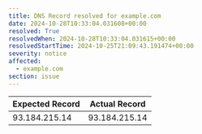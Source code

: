 ```yaml
---
title: DNS Record resolved for example.com
date: 2024-10-28T10:33:04.031608+00:00
resolved: True
resolvedWhen: 2024-10-28T10:33:04.031615+00:00
resolvedStartTime: 2024-10-25T21:09:43.191474+00:00
severity: notice
affected:
  - example.com
section: issue
---
```


| Expected Record  | Actual Record  |
|------------------|----------------|
| 93.184.215.14 | 93.184.215.14 |
